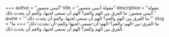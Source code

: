 +++
author = "أنيس منصور"
title = "مقولة أنيس منصور"
description = "مقولة أنيس منصور: ما الفرق بين الهم والغم؟ الهم أن تسعى لحبها، والغم أن يحدث ذلك."
quote = '''ما الفرق بين الهم والغم؟ الهم أن تسعى لحبها، والغم أن يحدث ذلك.''' 
slug = "ما-الفرق-بين-الهم-والغم؟-الهم-أن-تسعى-لحبها-والغم-أن-يحدث-ذلك"
+++
ما الفرق بين الهم والغم؟ الهم أن تسعى لحبها، والغم أن يحدث ذلك.
